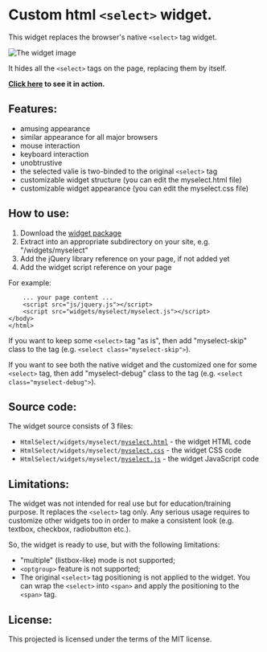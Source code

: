 Сustom html `<select>` widget.
==============================

This widget replaces the browser's native `<select>` tag widget.

![The widget image](http://szyryanov.github.io/Portfolio/HtmlSelect/images/Compare2.gif "The widget image")

It hides all the `<select>` tags on the page, replacing them by itself.

**[Click here](http://szyryanov.github.io/Portfolio/HtmlSelect/test.html "widget test page") to see it in action.**

Features:
---------

* amusing appearance
* similar appearance for all major browsers
* mouse interaction
* keyboard interaction
* unobtrustive
* the selected valie is two-binded to the original `<select>` tag
* customizable widget structure (you can edit the myselect.html file)
* customizable widget appearance (you can edit the myselect.css file)

How to use:
-----------

1. Download the [widget package][distro]
2. Extract into an appropriate subdirectory on your site, e.g. "/widgets/myselect"
3. Add the jQuery library reference on your page, if not added yet
4. Add the widget script reference on your page

[distro]: http://szyryanov.github.io/Portfolio/HtmlSelect/files/myselect.zip "widget package"

For example:

        ... your page content ...
        <script src="js/jquery.js"></script>
        <script src="widgets/myselect/myselect.js"></script>
    </body>
    </html>

If you want to keep some `<select>` tag "as is", then add "myselect-skip" class to the tag (e.g. `<select class="myselect-skip">`).

If you want to see both the native widget and the customized one for some `<select>` tag, then add
"myselect-debug" class to the tag (e.g. `<select class="myselect-debug">`).

Source code:
------------

The widget source consists of 3 files:
* <code>HtmlSelect/widgets/myselect/[myselect.html][html]</code> - the widget HTML code
* <code>HtmlSelect/widgets/myselect/[myselect.css][css]</code> - the widget CSS code
* <code>HtmlSelect/widgets/myselect/[myselect.js][js]</code> - the widget JavaScript code

[html]: https://github.com/szyryanov/HtmlSelect/blob/master/HtmlSelect/widgets/myselect/myselect.html
[css]: https://github.com/szyryanov/HtmlSelect/blob/master/HtmlSelect/widgets/myselect/myselect.css
[js]: https://github.com/szyryanov/HtmlSelect/blob/master/HtmlSelect/widgets/myselect/myselect.js

Limitations:
------------

The widget was not intended for real use but for education/training purpose. It replaces the `<select>` tag only. Any serious usage requires to customize other widgets too in order to make a consistent look (e.g. textbox, checkbox, radiobutton etc.).

So, the widget is ready to use, but with the following limitations:

* "multiple" (listbox-like) mode is not supported;
* `<optgroup>` feature is not supported;
* The original `<select>` tag positioning is not applied to the widget. You can wrap the `<select>` into `<span>` and apply the positioning to the `<span>` tag. 

License:
--------

This projected is licensed under the terms of the MIT license.


